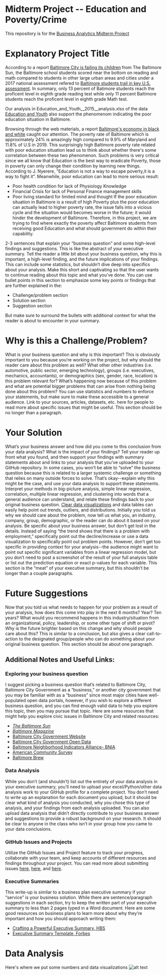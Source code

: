 # Midterm Project -- Education and Poverty/Crime 
This repository is for the [Business Analytics Midterm Project](https://docs.google.com/document/d/1X4XwqZqIRkZgGsXuNKcdZtbkZ9x16xPFZLm7pMSUqCU/edit?usp=sharing)
# Explanatory Project Title
According to a report [Baltimore City is failing its children](https://www.baltimoresun.com/opinion/readers-respond/bs-ed-rr-student-test-scores-letter-20180410-story.html) from The Baltimore Sun, the Baltimore school students scored near the bottom on reading and math compared to students in other large urban areas and cities under a 2017 national assessment refered to [Baltimore students trail in key U.S. assessment](https://www.baltimoresun.com/education/bs-md-nations-report-card-20180409-story.html). In summary, only 13 percent of Batimore students reach the proficent level in eighth grade reading test while only 11 percent Baltimore students reach the proficent level in eighth grade Math test. 

Our analysis in Education_and_Youth__2015__analysis.xlsx of the data [Education and Youth](https://data.baltimorecity.gov/Neighborhoods/Education-and-Youth-2015-/t7tk-reum) also support the phenomenom indicating the poor education situation in Baltimore.

Browsing through the web materials, a report [Baltimore's economy in black and white](https://money.cnn.com/2015/04/29/news/economy/baltimore-economy/) caught our attention. The poverty rate of Baltimore which is approximately 24% is amazingly high compared to 9.9% of Maryland and 11.8% of U.S in 2019. This surprisingly high Baltimore poverty rate related with poor education situation lead us to think about whether there's some correlation between these two phenomenon. Such problems is very critical since we all know that Education is the best way to eradicate Poverty, those in poverty can only change their condition by learning new things. According to J. Nyerere, “Education is not a way to escape poverty,it is a way to fight it”. Meanwhile, poor education can lead to more serious result:
 - Poor health condition for lack of Physiology Knowledge
 - Financial Crisis for lack of Personal Finance management skills
 - Poor living standard for limited mind and thought
If the poor education situation in Baltimore is a result of high Poverty plus the poor education can actually lead to higher poverty rate, the issue falls into a vicious cycle and the situation would becomes worse in the future; it would hinder the development of Baltimore. Therefore, in this project, we are trying to find where exactly the poverty affect Baltimore students from receiving good Education and what should government do within their capability. 


2-3 sentences that explain your “business question” and some high-level findings and suggestions. This is like the abstract of your executive summary. Tell the reader a little bit about your business question, why this is important, a high-level finding, and the future implications of your findings. This can include some statistics, but shouldn’t dive deep into specifics about your analysis. Make this short and captivating so that the user wants to continue reading about this topic and what you’ve done. You can use bullet points in this section to emphasize some key points or findings that are further explained in the: 
 - Challenge/problem section 
 - Solution section 
 - Suggestion section

But make sure to surround the bullets with additional context for what the reader is about to encounter in your summary. 

# Why is this a Challenge/Problem?
What is your business question and why is this important? This is obviously important to you because you’re working on the project, but why should the reader care about this problem as well? What other other industries (i.e. automotive, public sector, emerging technology), groups (i.e. executives, mechanics, accountants), or demographics (sex, gender, race, location) is this problem relevant for? What’s happening now because of this problem and what are potential bigger problems that can arise from nothing being done about this problem? You can use statistics and numbers to enforce your statements, but make sure to make these accessible to a general audience. Link to your sources, articles, datasets, etc. here for people to read more about specific issues that might be useful. This section should be no longer than a paragraph.

# Your Solution
What’s your business answer and how did you come to this conclusion from your data analysis? What is the impact of your findings? Tell your reader up front what you found, and then support your findings with summary statements about and links to your analysis that you’ve uploaded to your GitHub repository. In some cases, you won’t be able to “solve” the business question because this is related to a larger systemic challenge or something that relies on many outside forces to solve. That’s okay--explain why this might be the case, and use your data analysis to support these statements. Interpret your methods in big-picture analysis, simple linear regression, correlation, multiple linear regression, and clustering into words that a general audience can understand, and relate these findings back to your original business question. [Clear data visualizations](https://github.com/adam-p/markdown-here/wiki/Markdown-Cheatsheet) and data tables can easily help point out trends, outliers, and distributions. Initially you told us why we should care about the problem, now tell us what you, an industry, company, group, demographic, or the reader can do about it based on your analysis. Be specific about your business answer, but don’t get lost in the details. Instead of saying “the trend shows that there is a problem with employment,” specifically point out the decline/increase or use a data visualization to specifically point out problem points. However, don’t get too specific in providing context for your analysis--the audience might want to point out specific significant variables from a linear regression model, but you don’t need to post a screenshot of the result of your full analysis table or list out the prediction equation or exact p-values for each variable. This section is the “meat” of your executive summary, but this shouldn’t be longer than a couple paragraphs.

# Future Suggestions
Now that you told us what needs to happen for your problem as a result of your analysis, how does this come into play in the next 6 months? Year? Ten years? What would you recommend happens in this industry/situation from an organizational, policy, leadership, or some other type of shift or pivot? Why is the future brighter based on this change and why should people care about this? This is similar to a conclusion, but also gives a clear call-to-action to the designated group/people who can do something about your original business question. This section should be about one paragraph.

## Additional Notes and Useful Links:
### Exploring your business question
I suggest picking a business question that’s related to Baltimore City, Baltimore City Government as a “business,” or another city government that you may be familiar with as a “business” since most major cities have well-populated open data portals, however, if you wish to explore a different business question, and you can find enough valid data to help you explore this topic, then you may pursue that topic. Here are some resources that might help you explore civic issues in Baltimore City and related resources: 
 - [_The Baltimore Sun_](https://www.baltimoresun.com/)
 - [_Baltimore Magazine_](https://www.baltimoremagazine.com/)
 - [Baltimore City Government Website](https://www.baltimorecity.gov/)
 - [Baltimore City Government Open Data](https://data.baltimorecity.gov/)
 - [Baltimore Neighborhood Indicators Alliance- BNIA](https://data-bniajfi.opendata.arcgis.com/)
 - [American Community Survey](https://factfinder.census.gov/faces/nav/jsf/pages/index.xhtml)
 - [Baltimore Brew](https://www.baltimorebrew.com/)

### Data Analysis
While you don’t (and shouldn’t) list out the entirety of your data analysis in your executive summary, you’ll need to upload your excel/Python/other data analysis work to your GitHub profile for a complete project. You don’t need to write up an explanation for each document you upload, but it should be clear what kind of analysis you conducted, why you chose this type of analysis, and your findings from each analysis uploaded. You can also upload data analysis that didn’t directly contribute to your business answer and suggestions to provide a robust background on your research. It should be clear to anyone in the class who isn’t in your group how you came to your data conclusions. 

### GitHub Issues and Projects
Utilize the GitHub Issues and Project feature to track your progress, collaborate with your team, and keep accounts of different resources and findings throughout your project. You can read more about submitting issues [here](https://help.github.com/en/articles/creating-an-issue), [here](https://guides.github.com/features/issues/), and [here](https://help.github.com/en/articles/about-issues).

### Executive Summaries
This write-up is similar to a business plan executive summary if your “service” is your business solution. While there are sentence/paragraph suggestions in each section, try to keep the written part of your executive summary to less than 2 pages typed in a Word document. Here are some good resources on business plans to learn more about why they’re important and how you should approach writing them:
 - [Crafting a Powerful Executive Summary, HBS](https://hbswk.hbs.edu/archive/crafting-a-powerful-executive-summary)
 - [Executive Summary Template, Forbes](https://www.forbes.com/sites/alejandrocremades/2018/07/31/executive-summary-template-what-to-include/#2cd9f1f85ddf) 

# Data Analysis
Here's where we put some numbers and data visualizations
![alt text](https://github.com/jhu-business-analytics/midterm-project-template/blob/master/bpd_overtime_count.png)
